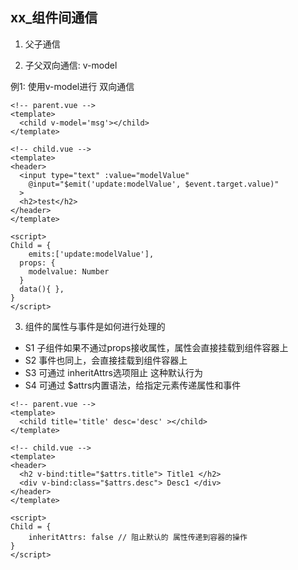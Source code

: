 ## xx_组件间通信

1. 父子通信

2. 子父双向通信: v-model

例1: 使用v-model进行 双向通信
```vue
<!-- parent.vue -->
<template>
  <child v-model='msg'></child>
</template>

<!-- child.vue -->
<template>
<header> 
  <input type="text" :value="modelValue"
    @input="$emit('update:modelValue', $event.target.value)"
  > 
  <h2>test</h2> 
</header> 
</template>

<script>
Child = {
	emits:['update:modelValue'],
  props: {
    modelvalue: Number
  }
  data(){ },
}
</script>
```

3. 组件的属性与事件是如何进行处理的
  - S1 子组件如果不通过props接收属性，属性会直接挂载到组件容器上
  - S2 事件也同上，会直接挂载到组件容器上
  - S3 可通过 inheritAttrs选项阻止 这种默认行为
  - S4 可通过 $attrs内置语法，给指定元素传递属性和事件

```vue
<!-- parent.vue -->
<template>
  <child title='title' desc='desc' ></child>
</template>

<!-- child.vue -->
<template>
<header> 
  <h2 v-bind:title="$attrs.title"> Title1 </h2> 
  <div v-bind:class="$attrs.desc"> Desc1 </div> 
</header> 
</template>

<script>
Child = {
	inheritAttrs: false // 阻止默认的 属性传递到容器的操作 
}
</script>
```